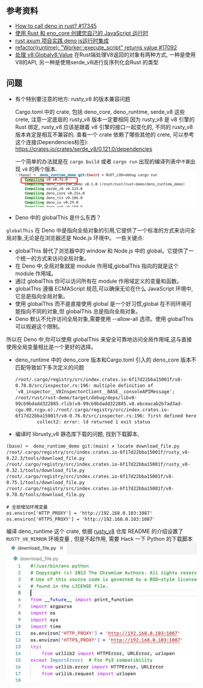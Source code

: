 ## 参考资料

- [How to call deno in rust? #17345](https://github.com/denoland/deno/discussions/17345)
- [使用 Rust 和 eno_core 创建您自己的 JavaScript 运行时](https://zenn.dev/k41531/articles/3896b8d496ebe0)
- [rust axum 项目实践 deno js运行时集成](https://blog.csdn.net/qq_15935157/article/details/124332463)
- [refactor(runtime): "Worker::execute_script" returns value #17092](https://github.com/denoland/deno/pull/17092)
- [处理 v8:Global<v8:Value>](https://github.com/denoland/deno/discussions/12635)
  在Rust端处理V8返回的对象有两种方式, 一种是使用V8的API, 另一种是使用serde_v8进行反序列化会Rust 的类型

## 问题

- 有个特别要注意的地方: rusty_v8 的版本兼容问题

    Cargo.toml 中的 crate, 包括 deno_core, deno_runtime, serde_v8 这些 crete, 注意一定底层的 rusty_v8 版本一定要相同
    因为 rusty_v8 是 v8 引擎的 Rust 绑定, rusty_v8 应该是跟着 v8 引擎的接口一起变化的,
    不同的 rusty_v8 版本肯定是相互不兼容的.
    查看一个 crate 依赖了哪些其他的 crete, 可以参考这个连接(Dependencies标签):
    https://crates.io/crates/serde_v8/0.121.0/dependencies

    一个简单的办法就是在 `cargo build` 或者 `cargo run` 出现的编译列表中`不要`出现 `v8` 的两个版本.
    ![编译列表](./v8-check-versions.png)

- Deno 中的 globalThis 是什么东西？

`globalThis` 在 Deno 中是指向全局对象的引用,它提供了一个标准的方式来访问全局对象,无论是在浏览器还是 Node.js 环境中。
一些关键点:
- globalThis 替代了浏览器中的 window 和 Node.js 中的 global。它提供了一个统一的方式来访问全局对象。
- 在 Deno 中,全局对象就是 module 作用域,globalThis 指向的就是这个 module 作用域。
- 通过 globalThis 你可以访问所有在 module 作用域定义的变量和函数。
- globalThis 遵循 ECMAScript 规范,可以确保无论在什么 JavaScript 环境中,它总是指向全局对象。
- 使用 globalThis 而不是直接使用 global 是一个好习惯,global 在不同环境可能指向不同的对象,但 globalThis 总是指向全局对象。
- Deno 默认不允许访问全局对象,需要使用 --allow-all 选项。使用 globalThis 可以规避这个限制。

所以在 Deno 中,你可以使用 globalThis 来安全可靠地访问全局作用域,这与直接使用全局变量相比是一个更好的选择。

- deno_runtime 中的 deno_core 版本和Cargo.toml 引入的 deno_core 版本不匹配导致如下多次定义的问题

    ```
    /root/.cargo/registry/src/index.crates.io-6f17d22bba15001f/v8-0.78.0/src/inspector.rs:196: multiple definition of `v8_inspector__V8InspectorClient__BASE__consoleAPIMessage'; /root/rust/rust-demo/target/debug/deps/libv8-99cb9bdadd322885.rlib(v8-99cb9bdadd322885.v8.ebceacab2b7ad3ad-cgu.08.rcgu.o):/root/.cargo/registry/src/index.crates.io-6f17d22bba15001f/v8-0.76.0/src/inspector.rs:196: first defined here
            collect2: error: ld returned 1 exit status
    ```

- 编译时 librusty_v8 静态库下载的问题, 找到下载脚本, 

```
(base) ➜  deno_runtime_demo git:(main) ✗ locate download_file.py
/root/.cargo/registry/src/index.crates.io-6f17d22bba15001f/rusty_v8-0.22.3/tools/download_file.py
/root/.cargo/registry/src/index.crates.io-6f17d22bba15001f/rusty_v8-0.32.1/tools/download_file.py
/root/.cargo/registry/src/index.crates.io-6f17d22bba15001f/v8-0.75.1/tools/download_file.py
/root/.cargo/registry/src/index.crates.io-6f17d22bba15001f/v8-0.78.0/tools/download_file.py

# 全部增加环境变量
os.environ['HTTP_PROXY'] = 'http://192.168.0.103:1087'
os.environ['HTTPS_PROXY'] = 'http://192.168.0.103:1087'
```

编译 deno_runtime 这个 crate, 依据 [rusty_v8](https://github.com/denoland/rusty_v8) 仓库 README 的介绍设置了 `RUSTY_V8_MIRROR` 环境变量
, 但是不起作用, 需要 Hack 一下 Python 的下载脚本
![编译时静态库下载代理设置](./python-proxy.png)



